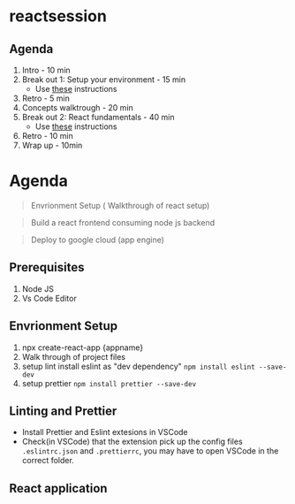 # reactsession
## Agenda

1. Intro - 10 min
2. Break out 1: Setup your environment - 15 min
   - Use [these](./BreakOut1/WorkFolder/instructions.md) instructions
3. Retro - 5 min
4. Concepts walktrough - 20 min
5. Break out 2: React fundamentals - 40 min
   - Use [these](./BreakOut2/WorkFolder/instructions.md) instructions
6. Retro - 10 min
7. Wrap up - 10min


# Agenda
> Envrionment Setup ( Walkthrough of react setup)

> Build a react frontend consuming node js backend

> Deploy to google cloud (app engine)

## Prerequisites

1) Node JS
2) Vs Code Editor

## Envrionment Setup
1) npx create-react-app {appname}
2) Walk through of project files
3) setup lint install eslint as "dev dependency" `npm install eslint --save-dev`
4) setup prettier `npm install prettier --save-dev`

## Linting and Prettier
* Install Prettier and Eslint extesions in VSCode
* Check(in VSCode) that the extension pick up the config files `.eslintrc.json` and `.prettierrc`, you may have to open VSCode in the correct folder.


## React application